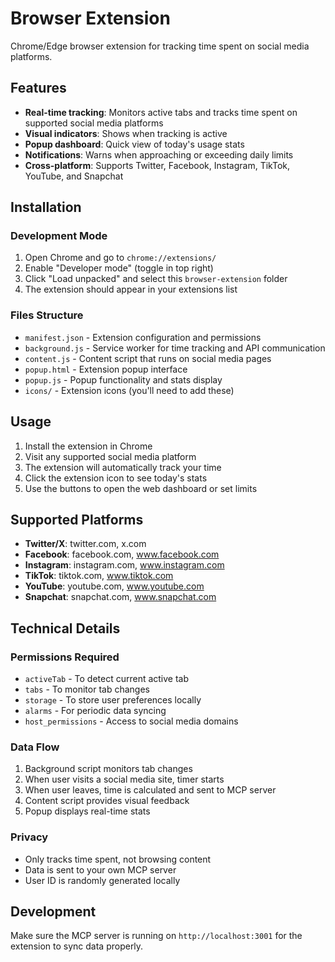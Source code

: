 # Browser Extension

Chrome/Edge browser extension for tracking time spent on social media platforms.

## Features

- **Real-time tracking**: Monitors active tabs and tracks time spent on supported social media platforms
- **Visual indicators**: Shows when tracking is active
- **Popup dashboard**: Quick view of today's usage stats
- **Notifications**: Warns when approaching or exceeding daily limits
- **Cross-platform**: Supports Twitter, Facebook, Instagram, TikTok, YouTube, and Snapchat

## Installation

### Development Mode

1. Open Chrome and go to `chrome://extensions/`
2. Enable "Developer mode" (toggle in top right)
3. Click "Load unpacked" and select this `browser-extension` folder
4. The extension should appear in your extensions list

### Files Structure

- `manifest.json` - Extension configuration and permissions
- `background.js` - Service worker for time tracking and API communication
- `content.js` - Content script that runs on social media pages
- `popup.html` - Extension popup interface
- `popup.js` - Popup functionality and stats display
- `icons/` - Extension icons (you'll need to add these)

## Usage

1. Install the extension in Chrome
2. Visit any supported social media platform
3. The extension will automatically track your time
4. Click the extension icon to see today's stats
5. Use the buttons to open the web dashboard or set limits

## Supported Platforms

- **Twitter/X**: twitter.com, x.com
- **Facebook**: facebook.com, www.facebook.com  
- **Instagram**: instagram.com, www.instagram.com
- **TikTok**: tiktok.com, www.tiktok.com
- **YouTube**: youtube.com, www.youtube.com
- **Snapchat**: snapchat.com, www.snapchat.com

## Technical Details

### Permissions Required

- `activeTab` - To detect current active tab
- `tabs` - To monitor tab changes
- `storage` - To store user preferences locally
- `alarms` - For periodic data syncing
- `host_permissions` - Access to social media domains

### Data Flow

1. Background script monitors tab changes
2. When user visits a social media site, timer starts
3. When user leaves, time is calculated and sent to MCP server
4. Content script provides visual feedback
5. Popup displays real-time stats

### Privacy

- Only tracks time spent, not browsing content
- Data is sent to your own MCP server
- User ID is randomly generated locally

## Development

Make sure the MCP server is running on `http://localhost:3001` for the extension to sync data properly.

